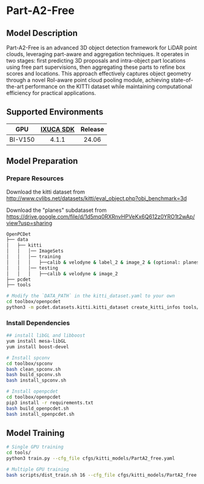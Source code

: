 # Part-A2-Free

## Model Description

Part-A2-Free is an advanced 3D object detection framework for LiDAR point clouds, leveraging part-aware and aggregation
techniques. It operates in two stages: first predicting 3D proposals and intra-object part locations using free part
supervisions, then aggregating these parts to refine box scores and locations. This approach effectively captures object
geometry through a novel RoI-aware point cloud pooling module, achieving state-of-the-art performance on the KITTI
dataset while maintaining computational efficiency for practical applications.

## Supported Environments

| GPU    | [IXUCA SDK](https://gitee.com/deep-spark/deepspark#%E5%A4%A9%E6%95%B0%E6%99%BA%E7%AE%97%E8%BD%AF%E4%BB%B6%E6%A0%88-ixuca) | Release |
| :----: | :----: | :----: |
| BI-V150 | 4.1.1     |  24.06  |

## Model Preparation

### Prepare Resources

Download the kitti dataset from <http://www.cvlibs.net/datasets/kitti/eval_object.php?obj_benchmark=3d>

Download the "planes" subdataset from <https://drive.google.com/file/d/1d5mq0RXRnvHPVeKx6Q612z0YRO1t2wAp/view?usp=sharing>

```bash
OpenPCDet
├── data
│   ├── kitti
│   │   │── ImageSets
│   │   │── training
│   │   │   ├──calib & velodyne & label_2 & image_2 & (optional: planes) & (optional: depth_2)
│   │   │── testing
│   │   │   ├──calib & velodyne & image_2
├── pcdet
├── tools
```

```bash
# Modify the `DATA_PATH` in the kitti_dataset.yaml to your own
cd toolbox/openpcdet
python3 -m pcdet.datasets.kitti.kitti_dataset create_kitti_infos tools/cfgs/dataset_configs/kitti_dataset.yaml
```

### Install Dependencies

```bash
## install libGL and libboost
yum install mesa-libGL
yum install boost-devel

# Install spconv
cd toolbox/spconv
bash clean_spconv.sh
bash build_spconv.sh
bash install_spconv.sh

# Install openpcdet
cd toolbox/openpcdet
pip3 install -r requirements.txt
bash build_openpcdet.sh
bash install_openpcdet.sh
```

## Model Training

```bash
# Single GPU training
cd tools/
python3 train.py --cfg_file cfgs/kitti_models/PartA2_free.yaml

# Multiple GPU training
bash scripts/dist_train.sh 16 --cfg_file cfgs/kitti_models/PartA2_free.yaml
```

